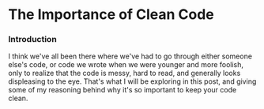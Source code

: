 # The Importance of Clean Code

### Introduction

I think we've all been there where we've had to go through either someone else's code, or code we wrote when we were younger and more foolish, only to realize that the code is messy, hard to read, and generally looks displeasing to the eye. That's what I will be exploring in this post, and giving some of my reasoning behind why it's so important to keep your code clean.